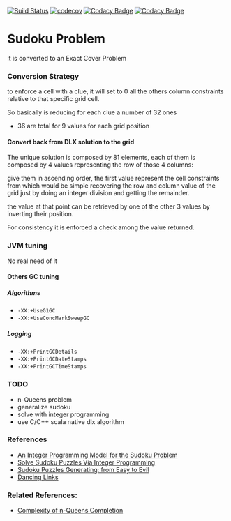 [![Build Status](https://travis-ci.org/Raffaello/scala-sudoku.svg?branch=master)](https://travis-ci.org/Raffaello/scala-sudoku)
[![codecov](https://codecov.io/gh/Raffaello/scala-sudoku/branch/master/graph/badge.svg)](https://codecov.io/gh/Raffaello/scala-sudoku)
[![Codacy Badge](https://api.codacy.com/project/badge/Grade/d54b5b9a1d704cb9964d0c5d4831694f)](https://www.codacy.com/app/Raffaello/scala-sudoku?utm_source=github.com&amp;utm_medium=referral&amp;utm_content=Raffaello/scala-sudoku&amp;utm_campaign=Badge_Grade)
[![Codacy Badge](https://api.codacy.com/project/badge/Coverage/d54b5b9a1d704cb9964d0c5d4831694f)](https://www.codacy.com/app/Raffaello/scala-sudoku?utm_source=github.com&utm_medium=referral&utm_content=Raffaello/scala-sudoku&utm_campaign=Badge_Coverage)


# Sudoku Problem

it is converted to an Exact Cover Problem

### Conversion Strategy

to enforce a cell with a clue, it will set to 0 
all the others column constraints relative to that specific grid cell.

So basically is reducing for each clue a number of 32 ones

- 36 are total for 9 values for each grid position

#### Convert back from DLX solution to the grid

The unique solution is composed by 81 elements, each of them is composed by 4 values
representing the row of those 4 columns:

give them in ascending order, the first value represent the cell constraints from which 
would be simple recovering the row and column value of the grid
just by doing an integer division and getting the remainder.

the value at that point can be retrieved by one of the other 3 values by inverting their position.

For consistency it is enforced a check among the value returned.

### JVM tuning

No real need of it

#### Others GC tuning

##### Algorithms

- `-XX:+UseG1GC`
- `-XX:+UseConcMarkSweepGC`

##### Logging

- `-XX:+PrintGCDetails`
- `-XX:+PrintGCDateStamps`
- `-XX:+PrintGCTimeStamps`

### TODO

- n-Queens problem
- generalize sudoku
- solve with integer programming
- use C/C++ scala native dlx algorithm

### References
- [An Integer Programming Model for the Sudoku Problem](https://pdfs.semanticscholar.org/152c/baf232689b44da800437debefdb00b54fc19.pdf)
- [Solve Sudoku Puzzles Via Integer Programming](http://uk.mathworks.com/help/optim/ug/solve-sudoku-puzzles-via-integer-programming.html?requestedDomain=uk.mathworks.com)
- [Sudoku Puzzles Generating: from Easy to Evil](http://zhangroup.aporc.org/images/files/Paper_3485.pdf)
- [Dancing Links](https://arxiv.org/abs/cs/0011047)

### Related References:
- [Complexity of n-Queens Completion](http://jair.org/media/5512/live-5512-10126-jair.pdf)
